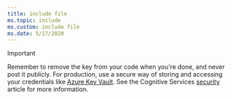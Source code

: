 ```yaml
---
title: include file
ms.topic: include
ms.custom: include file
ms.date: 5/17/2020
---
```


> [!IMPORTANT]
> Remember to remove the key from your code when you're done, and never post it publicly. For production, use a secure way of storing and accessing your credentials like [Azure Key Vault](../../../key-vault/general/overview.md). See the Cognitive Services [security](../../security-features.md) article for more information.